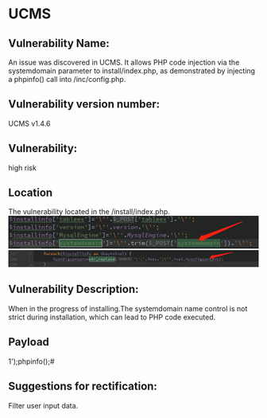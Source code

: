 # UCMS
## Vulnerability Name:
An issue was discovered in UCMS. It allows PHP code injection via the systemdomain parameter to install/index.php, as demonstrated by injecting a phpinfo() call into /inc/config.php.
## Vulnerability version number:
UCMS v1.4.6
## Vulnerability:
high risk
## Location
The vulnerability located in the /install/index.php.
![imgage](https://github.com/blackstar24/UCMS/blob/master/5.png) 
![imgage](https://github.com/blackstar24/UCMS/blob/master/6.png) 
## Vulnerability Description:
When in the progress of installing.The systemdomain name control is not strict during installation, which can lead to PHP code executed.
## Payload
1');phpinfo();#

## Suggestions for rectification:
Filter user input data.
